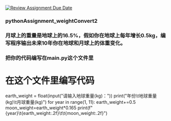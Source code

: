 [![Review Assignment Due Date](https://classroom.github.com/assets/deadline-readme-button-22041afd0340ce965d47ae6ef1cefeee28c7c493a6346c4f15d667ab976d596c.svg)](https://classroom.github.com/a/LtBGexu8)
### pythonAssignment_weightConvert2
### 月球上的重量是地球上的16.5%，假如你在地球上每年增长0.5kg，编写程序输出未来10年你在地球和月球上的体重变化。
### 把你的代码编写在main.py这个文件里
# 在这个文件里编写代码
earth_weight = float(input("请输入地球重量(kg)："))
print("年份\t地球重量(kg)\t月球重量(kg)")
for year in range(1, 11):
    earth_weight+=0.5
    moon_weight=earth_weight*0.165
    print(f"{year}\t{earth_weight:.2f}\t\t{moon_weight:.2f}")

